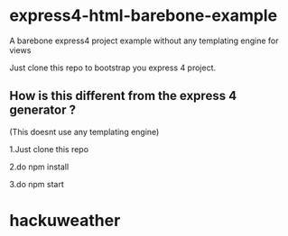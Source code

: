 # express4-html-barebone-example
A barebone express4 project example without any templating engine for views 

Just clone this repo to bootstrap you express 4 project.

How is this different from the express 4 generator ?
----------------------------------------------------
(This doesnt use any templating engine) 


1.Just clone this repo

2.do  npm install 

3.do npm start



# hackuweather
